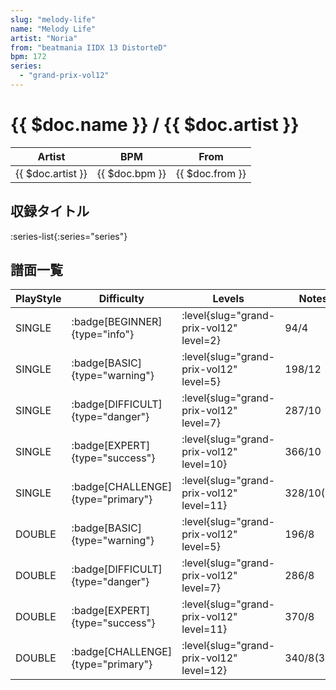 ```yaml
---
slug: "melody-life"
name: "Melody Life"
artist: "Noria"
from: "beatmania IIDX 13 DistorteD"
bpm: 172
series:
  - "grand-prix-vol12"
---
```


# {{ $doc.name }} / {{ $doc.artist }}

|Artist|BPM|From|
|------|---|----|
|{{ $doc.artist }}|{{ $doc.bpm }}|{{ $doc.from }}|

## 収録タイトル

:series-list{:series="series"}

## 譜面一覧

|PlayStyle|Difficulty|Levels|Notes|Movie|
|---------|----------|------|-----|-----|
|SINGLE| :badge[BEGINNER]{type="info"}|<div class="field is-grouped is-grouped-multiline"> :level{slug="grand-prix-vol12" level=2}</div>|94/4||
|SINGLE| :badge[BASIC]{type="warning"}|<div class="field is-grouped is-grouped-multiline"> :level{slug="grand-prix-vol12" level=5}</div>|198/12||
|SINGLE| :badge[DIFFICULT]{type="danger"}|<div class="field is-grouped is-grouped-multiline"> :level{slug="grand-prix-vol12" level=7}</div>|287/10||
|SINGLE| :badge[EXPERT]{type="success"}|<div class="field is-grouped is-grouped-multiline"> :level{slug="grand-prix-vol12" level=10}</div>|366/10||
|SINGLE| :badge[CHALLENGE]{type="primary"}|<div class="field is-grouped is-grouped-multiline"> :level{slug="grand-prix-vol12" level=11}</div>|328/10(42)||
|DOUBLE| :badge[BASIC]{type="warning"}|<div class="field is-grouped is-grouped-multiline"> :level{slug="grand-prix-vol12" level=5}</div>|196/8||
|DOUBLE| :badge[DIFFICULT]{type="danger"}|<div class="field is-grouped is-grouped-multiline"> :level{slug="grand-prix-vol12" level=7}</div>|286/8||
|DOUBLE| :badge[EXPERT]{type="success"}|<div class="field is-grouped is-grouped-multiline"> :level{slug="grand-prix-vol12" level=11}</div>|370/8||
|DOUBLE| :badge[CHALLENGE]{type="primary"}|<div class="field is-grouped is-grouped-multiline"> :level{slug="grand-prix-vol12" level=12}</div>|340/8(36)||
